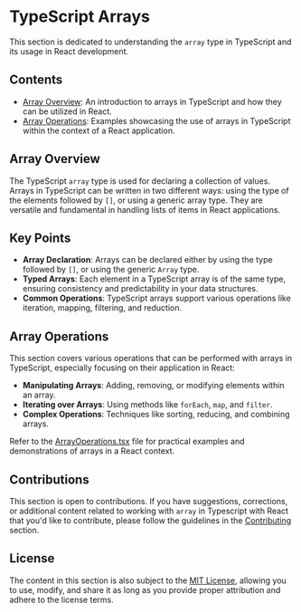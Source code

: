 # TypeScript Arrays

This section is dedicated to understanding the `array` type in TypeScript and its usage in React development.

## Contents

- [Array Overview](README.md): An introduction to arrays in TypeScript and how they can be utilized in React.
- [Array Operations](ArrayOperations.tsx): Examples showcasing the use of arrays in TypeScript within the context of a React application.

## Array Overview

The TypeScript `array` type is used for declaring a collection of values. Arrays in TypeScript can be written in two different ways: using the type of the elements followed by `[]`, or using a generic array type. They are versatile and fundamental in handling lists of items in React applications.

## Key Points

- **Array Declaration**: Arrays can be declared either by using the type followed by `[]`, or using the generic `Array` type.
- **Typed Arrays**: Each element in a TypeScript array is of the same type, ensuring consistency and predictability in your data structures.
- **Common Operations**: TypeScript arrays support various operations like iteration, mapping, filtering, and reduction.

## Array Operations

This section covers various operations that can be performed with arrays in TypeScript, especially focusing on their application in React:

- **Manipulating Arrays**: Adding, removing, or modifying elements within an array.
- **Iterating over Arrays**: Using methods like `forEach`, `map`, and `filter`.
- **Complex Operations**: Techniques like sorting, reducing, and combining arrays.

Refer to the [ArrayOperations.tsx](ArrayOperations.tsx) file for practical examples and demonstrations of arrays in a React context.

## Contributions

This section is open to contributions. If you have suggestions, corrections, or additional content related to working with `array` in Typescript with React that you'd like to contribute, please follow the guidelines in the [Contributing](../../../Contributing.md) section.

## License

The content in this section is also subject to the [MIT License](../../../LICENSE), allowing you to use, modify, and share it as long as you provide proper attribution and adhere to the license terms.
